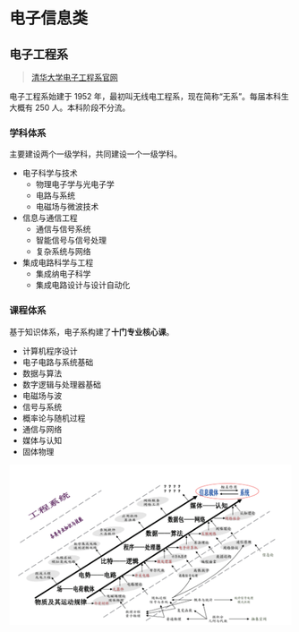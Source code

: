 # 电子信息类

## 电子工程系

> [清华大学电子工程系官网](https://www.ee.tsinghua.edu.cn/)

电子工程系始建于 1952 年，最初叫无线电工程系，现在简称“无系”。每届本科生大概有 250 人。本科阶段不分流。

### 学科体系
主要建设两个一级学科，共同建设一个一级学科。

- 电子科学与技术
    - 物理电子学与光电子学
    - 电路与系统
    - 电磁场与微波技术
- 信息与通信工程
    - 通信与信号系统
    - 智能信号与信号处理
    - 复杂系统与网络
- 集成电路科学与工程
    - 集成纳电子科学
    - 集成电路设计与设计自动化

### 课程体系
基于知识体系，电子系构建了**十门专业核心课**。

- 计算机程序设计
- 电子电路与系统基础
- 数据与算法
- 数字逻辑与处理器基础
- 电磁场与波
- 信号与系统
- 概率论与随机过程
- 通信与网络
- 媒体与认知
- 固体物理

![电子工程系知识体系](../image/major/电子信息类_1.png)